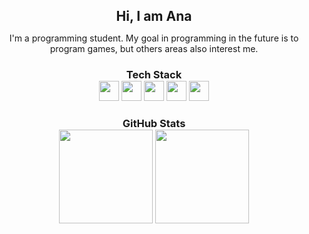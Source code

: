 <div align="center" style="text-align=center">
  <h2 align="center" style="margin-bottom: 0;">Hi, I am Ana</h2>
</div>

<div align="center" style="text-align=center">
  <p align="center" style="margin-bottom: 0;">I'm a programming student. My goal in programming in the future is to program games, 
  but others areas also interest me.</p>
</div>

<div align="center">
  <h3 align="center" style="margin-bottom: 0;">Tech Stack</h2>
  <img height="32em" src="https://img.shields.io/badge/CodePen-white?style=for-the-badge&logo=codepen&logoColor=black">
  <img height="32em" src="https://img.shields.io/badge/css3-%231572B6.svg?style=for-the-badge&logo=css3&logoColor=white">
  <img height="32em" src="https://img.shields.io/badge/html5-%23E34F26.svg?style=for-the-badge&logo=html5&logoColor=white">
  <img height="32em" src="https://img.shields.io/badge/javascript-%23323330.svg?style=for-the-badge&logo=javascript&logoColor=%23F7DF1E"> 
  <img height="32em" src="https://img.shields.io/badge/python-3670A0?style=for-the-badge&logo=python&logoColor=ffdd54">
</div>


<div align="center">
  <h3 align="center" style="margin-bottom: 0;">GitHub Stats</h3>
</div>

<div align="center">
  <img height="150em" src="https://github-readme-stats.vercel.app/api?username=Dryixn&hide=contribs,prs&theme=tokyonight"/>
  <img height="150em" src="https://github-readme-stats.vercel.app/api/top-langs/?username=Dryixn&hide=javascript,html&theme=tokyonight"/>
</div>
